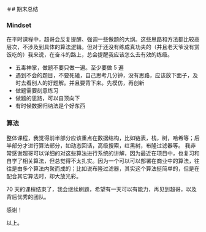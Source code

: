 ＃# 期末总结

### Mindset

在平时课程中，超哥会反复提醒、强调一些做题的大纲。这些思路和方法都比较高层次，不涉及到具体的算法逻辑。但对于还没有练成真功夫的（并且老天爷没有赏饭吃的）我来说，在奋斗的路上，总会提醒我应该怎么去有效的练级。

- 五毒神掌，做题不要只做一遍。至少要做 5 遍
- 遇到不会的题目，不要死磕，自己思考几分钟，没有思路，应该放下面子，及时去看别人的好题解。并且要背下来。先模仿，再创新
- 做题需要刻意练习
- 做题的思路，可以自顶向下
- 有时候数据归纳法是个好东西

### 算法

整体课程，我觉得前半部分应该重点在数据结构，比如链表，栈，树，哈希等；后半部分才进行算法部分，如动态回话，高级搜索，红黑树，布隆过滤器等。
我非常感谢超哥可以详细的对这些算法进行系统的讲解，因为最近在项目中，也复习和自学了相关算法，但总觉得不太扎实。因为一个可以可以部署在商业中的算法，往往是由多个算法内聚而成的；比如说布隆过滤器，其实这个算法挺简单的，但是在配合其它算法时，却大放光彩。

70 天的课程结束了，我会继续刷题，希望有一天可以有能力，再见到超哥，以及背后优秀的团队。

感谢！

以上。

